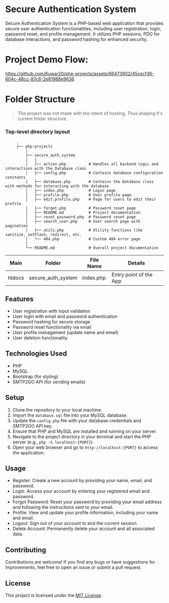 # Secure Authentication System

Secure Authentication System is a PHP-based web application that provides secure user authentication functionalities, including user registration, login, password reset, and profile management. It utilizes PHP sessions, PDO for database interactions, and password hashing for enhanced security.

# Project Demo Flow:


https://github.com/Kuwar20/php-projects/assets/66473902/45cecf36-604c-48cc-87c8-2e81988e9636

Folder Structure 
============================


> The project was not made with the intent of hosting, Thus shaping it's current folder structure.

### Top-level directory layout
         .                              
         ├── php-projects
             |
             ├── secure_auth_system
             |   |
             │   ├── action.php          # Handles all backend logic and interactions with the Database class
             │   ├── config.php          # Contains database configuration constants
             │   ├── database.php        # Contains the Database class with methods for interacting with the database
             │   ├── index.php           # Login page
             │   ├── profile.php         # User profile page
             │   ├── edit_profile.php    # Page for users to edit their profile
             │   ├── forgot.php          # Password reset page
             │   ├── README.md           # Project documentation
             │   ├── reset_password.php  # Password reset page
             │   ├── search_user.php     # User search page with pagination
             │   ├── utils.php           # Utility functions like sanitize, setFlash, redirect, etc.
             │   └── 404.php             # Custom 404 error page
             |
             └── README.md               # Overall project documentation


| Main | Folder | File Name | Details 
|----|--------|------|-------|
| htdocs | secure_auth_system | index.php | Entry point of the App

## Features

- User registration with input validation
- User login with email and password authentication
- Password hashing for secure storage
- Password reset functionality via email
- User profile management (update name and email)
- User deletion functionality

## Technologies Used

- PHP
- MySQL
- Bootstrap (for styling)
- SMTP2GO API (for sending emails)

## Setup

1. Clone the repository to your local machine.
2. Import the `database.sql` file into your MySQL database.
3. Update the `config.php` file with your database credentials and SMTP2GO API key.
4. Ensure that PHP and MySQL are installed and running on your server.
5. Navigate to the project directory in your terminal and start the PHP server (e.g., `php -S localhost:{PORT}`).
6. Open your web browser and go to `http://localhost:{PORT}` to access the application.

## Usage

- Register: Create a new account by providing your name, email, and password.
- Login: Access your account by entering your registered email and password.
- Forgot Password: Reset your password by providing your email address and following the instructions sent to your email.
- Profile: View and update your profile information, including your name and email.
- Logout: Sign out of your account to end the current session.
- Delete Account: Permanently delete your account and all associated data.

## Contributing

Contributions are welcome! If you find any bugs or have suggestions for improvements, feel free to open an issue or submit a pull request.

## License

This project is licensed under the [MIT License](LICENSE).
